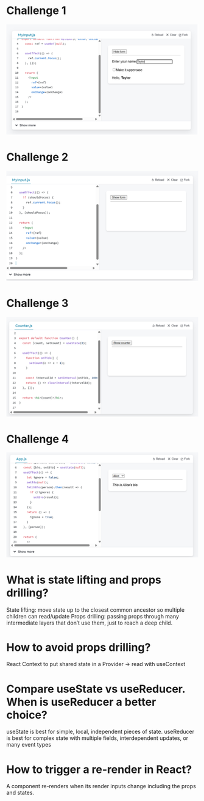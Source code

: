 # Challenge 1
![Challenge1](challenge1.png)
# Challenge 2
![Challenge2](challenge2.png)
# Challenge 3
![Challenge3](challenge3.png)
# Challenge 4
![Challenge4](challenge4.png)
# What is state lifting and props drilling?
State lifting: move state up to the closest common ancestor so multiple children can read/update
Props drilling: passing props through many intermediate layers that don’t use them, just to reach a deep child.
# How to avoid props drilling?
React Context to put shared state in a Provider -> read with useContext
# Compare useState vs useReducer. When is useReducer a better choice?
useState is best for simple, local, independent pieces of state.
useReducer is best for complex state with multiple fields, interdependent updates, or many event types
# How to trigger a re-render in React?
A component re-renders when its render inputs change including the props and states.